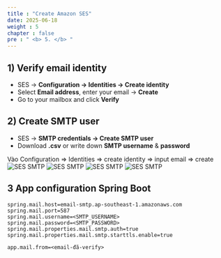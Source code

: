 ```yaml
---
title : "Create Amazon SES"
date: 2025-06-18
weight : 5 
chapter : false
pre : " <b> 5. </b> "
---
```


## 1) Verify email identity
- SES → **Configuration → Identities → Create identity**
- Select **Email address**, enter your email → **Create**
- Go to your mailbox and click **Verify**

## 2) Create SMTP user
- SES → **SMTP credentials → Create SMTP user**
- Download **.csv** or write down **SMTP username** & **password**

Vào Configuration => Identities => create identity => input email => create
![SES SMTP](/github.io.workshop/images/ses/001.png)
![SES SMTP](/github.io.workshop/images/ses/002.png)
![SES SMTP](/github.io.workshop/images/ses/003.png)
![SES SMTP](/github.io.workshop/images/ses/004.png)

## 3 App configuration Spring Boot
```properties
spring.mail.host=email-smtp.ap-southeast-1.amazonaws.com
spring.mail.port=587
spring.mail.username=<SMTP_USERNAME>
spring.mail.password=<SMTP_PASSWORD>
spring.mail.properties.mail.smtp.auth=true
spring.mail.properties.mail.smtp.starttls.enable=true

app.mail.from=<email-đã-verify>